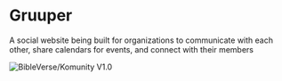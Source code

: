# Gruuper
A social website being built for organizations to communicate with each other, share calendars for events, and connect with their members

![BibleVerse/Komunity V1.0](ezgif.com-video-to-gif.gif)
